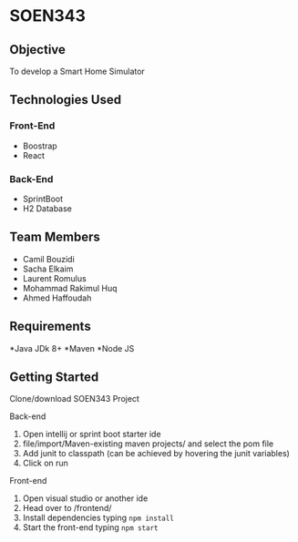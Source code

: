 # **SOEN343**
## **Objective**
To develop a Smart Home Simulator
## **Technologies Used**
### **Front-End** ###
* Boostrap
* React
### **Back-End** ###
* SprintBoot
* H2 Database
## **Team Members**
* Camil Bouzidi
* Sacha Elkaim
* Laurent Romulus
* Mohammad Rakimul Huq
* Ahmed Haffoudah
## **Requirements**
*Java JDk 8+
*Maven
*Node JS
## **Getting Started**
Clone/download SOEN343 Project

Back-end
1. Open intellij or sprint boot starter ide 
2. file/import/Maven-existing maven projects/ and select the pom file
3. Add junit to classpath (can be achieved by hovering the junit variables)
3. Click on run 

Front-end
1. Open visual studio or another ide
2. Head over to /frontend/
3. Install dependencies typing `npm install` 
4. Start the front-end typing `npm start`
